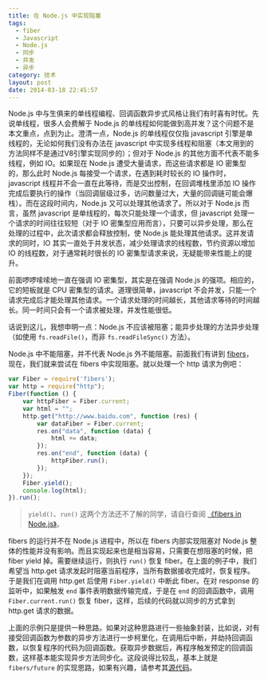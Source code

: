 ```yaml
---
title: 在 Node.js 中实现阻塞
tags:
  - fiber
  - Javascript
  - Node.js
  - 同步
  - 并发
  - 异步
category: 技术
layout: post
date: 2014-03-18 22:45:57
---
```


Node.js 中与生俱来的单线程编程、回调函数异步式风格让我们有时喜有时忧。先说单线程，很多人会费解于 Node.js 的单线程如何能做到高并发？这个问题不是本文重点，点到为止。澄清一点，Node.js 的单线程仅仅指 javascript 引擎是单线程的，无论如何我们没有办法在 javascript 中实现多线程和阻塞（本文用到的方法同样不是通过V8引擎实现同步的）；但对于 Node.js 的其他方面不代表不能多线程，例如 IO。如果现在 Node.js 遭受大量请求，而这些请求都是 IO 密集型的，那么此时 Node.js 每接受一个请求，在遇到耗时较长的 IO 操作时，javascript 线程并不会一直在此等待，而是交出控制，在回调堆栈里添加 IO 操作完成后要执行的操作（当回调层级过多，访问数量过大，大量的回调链可能会爆栈）。而在这段时间内，Node.js 又可以处理其他请求了。所以对于 Node.js 而言，虽然 javascript 是单线程的，每次只能处理一个请求，但 javascript 处理一个请求的时间往往较短（对于 IO 密集型应用而言），只要可以异步处理，那么在处理的过程中，此次请求都会释放控制，使 Node.js 能处理其他请求。这并发请求的同时，IO 其实一直处于并发状态，减少处理请求的线程数，节约资源以增加 IO 的线程数，对于通常耗时很长的 IO 密集型请求来说，无疑能带来性能上的提升。

前面啰啰嗦嗦地一直在强调 IO 密集型，其实是在强调 Node.js 的强项。相应的，它的短板就是 CPU 密集型的请求。道理很简单，javascript 不会并发，只能一个请求完成后才能处理其他请求。一个请求处理的时间越长，其他请求等待的时间越长。同一时间只会有一个请求被处理，并发性能很低。

话说到这儿，我想申明一点：Node.js 不应该被阻塞；能异步处理的方法异步处理（如使用 `fs.readFile()`，而非 `fs.readFileSync()` 方法）。

Node.js 中不能阻塞，并不代表 Node.js 外不能阻塞。前面我们有讲到 [fibers](/2014/fibers/)，现在，我们就来尝试在 fibers 中实现阻塞。就以处理一个 http 请求为例吧：

```js
var Fiber = require('fibers');
var http = require("http");
Fiber(function () {
    var httpFiber = Fiber.current;
    var html = "";
    http.get("http://www.baidu.com", function (res) {
        var dataFiber = Fiber.current;
        res.on("data", function (data) {
            html += data;
        });
        res.on("end", function (data) {
            httpFiber.run();
        });
    });
    Fiber.yield();
    console.log(html);
}).run();
```

> `yield()`、`run()` 这两个方法还不了解的同学，请自行查阅 [《fibers in Node.js》](/2014/fibers/)。

fibers 的运行并不在 Node.js 进程中，所以在 fibers 内部实现阻塞对 Node.js 整体的性能并没有影响。而且实现起来也是相当容易，只需要在想阻塞的时候，把 fiber yield 掉。需要继续运行，则执行 `run()` 恢复 fiber。在上面的例子中，我们希望当 http.get 请求发起时阻塞当前程序，当所有数据接收完成时，恢复程序。于是我们在调用 http.get 后使用 `Fiber.yield()` 中断此 fiber。在对 response 的监听中，如果触发 `end` 事件表明数据传输完成，于是在 `end` 的回调函数中，调用 `Fiber.current.run()` 恢复 fiber，这样，后续的代码就以同步的方式拿到 http.get 请求的数据。

上面的示例只是提供一种思路。如果对这种思路进行一些抽象封装，比如说，对有接受回调函数为参数的异步方法进行一步柯里化，在调用后中断，并劫持回调函数，以恢复程序的代码为回调函数。获取异步数据后，再程序触发预定的回调函数，这样基本能实现异步方法同步化。这段说得比较乱，基本上就是 `fibers/future` 的实现思路，如果有兴趣，请参考其[源代码](https://github.com/laverdet/Node.js-fibers/blob/master/future.js)。
